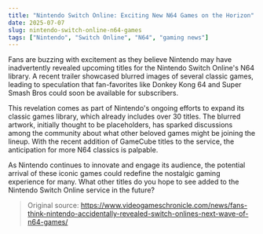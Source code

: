 ```yaml
---
title: "Nintendo Switch Online: Exciting New N64 Games on the Horizon"
date: 2025-07-07
slug: nintendo-switch-online-n64-games
tags: ["Nintendo", "Switch Online", "N64", "gaming news"]
---
```


Fans are buzzing with excitement as they believe Nintendo may have inadvertently revealed upcoming titles for the Nintendo Switch Online's N64 library. A recent trailer showcased blurred images of several classic games, leading to speculation that fan-favorites like Donkey Kong 64 and Super Smash Bros could soon be available for subscribers. 

This revelation comes as part of Nintendo's ongoing efforts to expand its classic games library, which already includes over 30 titles. The blurred artwork, initially thought to be placeholders, has sparked discussions among the community about what other beloved games might be joining the lineup. With the recent addition of GameCube titles to the service, the anticipation for more N64 classics is palpable. 

As Nintendo continues to innovate and engage its audience, the potential arrival of these iconic games could redefine the nostalgic gaming experience for many. What other titles do you hope to see added to the Nintendo Switch Online service in the future?
> Original source: https://www.videogameschronicle.com/news/fans-think-nintendo-accidentally-revealed-switch-onlines-next-wave-of-n64-games/